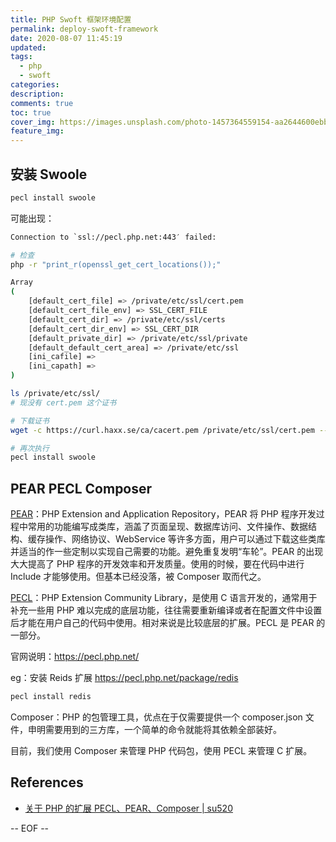 ```yaml
---
title: PHP Swoft 框架环境配置
permalink: deploy-swoft-framework
date: 2020-08-07 11:45:19
updated:
tags:
  - php
  - swoft
categories:
description:
comments: true
toc: true
cover_img: https://images.unsplash.com/photo-1457364559154-aa2644600ebb?ixlib=rb-1.2.1&auto=format&fit=crop&w=640&q=80
feature_img:
---
```


## 安装 Swoole

```bash
pecl install swoole
```

可能出现：

```txt
Connection to `ssl://pecl.php.net:443′ failed:
```

```bash
# 检查
php -r "print_r(openssl_get_cert_locations());"

Array
(
    [default_cert_file] => /private/etc/ssl/cert.pem
    [default_cert_file_env] => SSL_CERT_FILE
    [default_cert_dir] => /private/etc/ssl/certs
    [default_cert_dir_env] => SSL_CERT_DIR
    [default_private_dir] => /private/etc/ssl/private
    [default_default_cert_area] => /private/etc/ssl
    [ini_cafile] =>
    [ini_capath] =>
)

ls /private/etc/ssl/
# 现没有 cert.pem 这个证书

# 下载证书
wget -c https://curl.haxx.se/ca/cacert.pem /private/etc/ssl/cert.pem --no-check-certificate

# 再次执行
pecl install swoole
```

## PEAR PECL Composer

[PEAR](http://pear.php.net/)：PHP Extension and Application Repository，PEAR 将 PHP 程序开发过程中常用的功能编写成类库，涵盖了页面呈现、数据库访问、文件操作、数据结构、缓存操作、网络协议、WebService 等许多方面，用户可以通过下载这些类库并适当的作一些定制以实现自己需要的功能。避免重复发明“车轮”。PEAR 的出现大大提高了 PHP 程序的开发效率和开发质量。使用的时候，要在代码中进行 Include 才能够使用。但基本已经没落，被 Composer 取而代之。

[PECL](https://pecl.php.net/)：PHP Extension Community Library，是使用 C 语言开发的，通常用于补充一些用 PHP 难以完成的底层功能，往往需要重新编译或者在配置文件中设置后才能在用户自己的代码中使用。相对来说是比较底层的扩展。PECL 是 PEAR 的一部分。

官网说明：https://pecl.php.net/

eg：安装 Reids 扩展 https://pecl.php.net/package/redis

```bash
pecl install redis
```

Composer：PHP 的包管理工具，优点在于仅需要提供一个 composer.json 文件，申明需要用到的三方库，一个简单的命令就能将其依赖全部装好。

目前，我们使用 Composer 来管理 PHP 代码包，使用 PECL 来管理 C 扩展。

## References

- [关于 PHP 的扩展 PECL、PEAR、Composer | su520](http://itman.su520.com/2017/08/23/pecl-%E5%92%8C-pear-%E6%9C%89%E4%BB%80%E4%B9%88%E5%8C%BA%E5%88%AB%EF%BC%9F/)

-- EOF --
